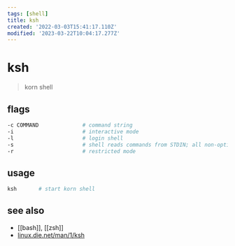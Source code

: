 ```yaml
---
tags: [shell]
title: ksh
created: '2022-03-03T15:41:17.110Z'
modified: '2023-03-22T10:04:17.277Z'
---
```


# ksh

> korn shell

## flags

```sh
-c COMMAND              # command string 
-i                      # interactive mode
-l                      # login shell
-s                      # shell reads commands from STDIN; all non-option arguments are positional parameters
-r                      # restricted mode
```

## usage

```sh
ksh       # start korn shell
```

## see also

- [[bash]], [[zsh]]
- [linux.die.net/man/1/ksh](https://linux.die.net/man/1/ksh)

